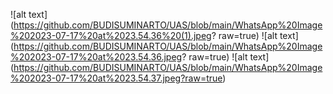 ![alt text] (https://github.com/BUDISUMINARTO/UAS/blob/main/WhatsApp%20Image%202023-07-17%20at%2023.54.36%20(1).jpeg? raw=true)
![alt text] (https://github.com/BUDISUMINARTO/UAS/blob/main/WhatsApp%20Image%202023-07-17%20at%2023.54.36.jpeg? raw=true)
![alt text] (https://github.com/BUDISUMINARTO/UAS/blob/main/WhatsApp%20Image%202023-07-17%20at%2023.54.37.jpeg?raw=true)
